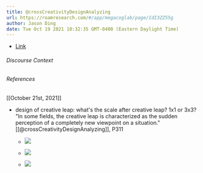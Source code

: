 ```yaml
---
title: @crossCreativityDesignAnalyzing
url: https://roamresearch.com/#/app/megacoglab/page/IdI3ZZ55g
author: Jason Ding
date: Tue Oct 19 2021 10:32:35 GMT-0400 (Eastern Daylight Time)
---
```


- [Link](https://www.jstor.org/stable/pdf/1576478.pdf?casa_token=AE8878v9p9wAAAAA:BG5pxO83Df6ti8ceC715AldkhSyrknV94hPV-9M0MDzDvWaQUSH8NkJzuasQuXby_6dxjK4scxsAdepdFSmjM3btCoxAz-BZGfmEIdycVgskiQANUTw-)

###### Discourse Context



###### References

[[October 21st, 2021]]

- design of creative leap: what's the scale after creative leap? 1x1 or 3x3? "In some fields, the creative leap is characterized as the sudden perception of a completely new viewpoint on a situation." [[@crossCreativityDesignAnalyzing]], P311

    - ![](https://firebasestorage.googleapis.com/v0/b/firescript-577a2.appspot.com/o/imgs%2Fapp%2Fmegacoglab%2Fw6Br2u7d8x.png?alt=media&token=44487fef-f511-4d05-9ed6-160c0631275a)

    - ![](https://firebasestorage.googleapis.com/v0/b/firescript-577a2.appspot.com/o/imgs%2Fapp%2Fmegacoglab%2F-zLauSL178.png?alt=media&token=2c25f9f3-d44e-47f9-8bdb-cfa8b3cc7bc9)

    - ![](https://firebasestorage.googleapis.com/v0/b/firescript-577a2.appspot.com/o/imgs%2Fapp%2Fmegacoglab%2FUAWdm3KRO2.png?alt=media&token=3f98be1c-0071-40f5-a325-d9e6e9e2b806)
